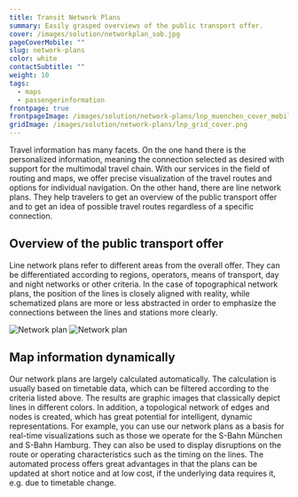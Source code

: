 ```yaml
---
title: Transit Network Plans
summary: Easily grasped overviews of the public transport offer.
cover: /images/solution/networkplan_sob.jpg
pageCoverMobile: ""
slug: network-plans
color: white
contactSubtitle: ""
weight: 10
tags:
  - maps
  - passengerinformation
frontpage: true
frontpageImage: /images/solution/network-plans/lnp_muenchen_cover_mobile.png
gridImage: /images/solution/network-plans/lnp_grid_cover.png
---
```

Travel information has many facets. On the one hand there is the personalized information, meaning the connection selected as desired with support for the multimodal travel chain. With our services in the field of routing and maps, we offer precise visualization of the travel routes and options for individual navigation. On the other hand, there are line network plans. They help travelers to get an overview of the public transport offer and to get an idea of ​​possible travel routes regardless of a specific connection.

## Overview of the public transport offer

Line network plans refer to different areas from the overall offer. They can be differentiated according to regions, operators, means of transport, day and night networks or other criteria. In the case of topographical network plans, the position of the lines is closely aligned with reality, while schematized plans are more or less abstracted in order to emphasize the connections between the lines and stations more clearly.

<img src="/images/solution/network-plans/lnp-1-.png" alt="Network plan" class="w-full mx-auto hidden md:block">
<img src="/images/solution/network-plans/LNP_mobile.png" alt="Network plan" class="w-full mx-auto md:hidden">

## Map information dynamically

Our network plans are largely calculated automatically. The calculation is usually based on timetable data, which can be filtered according to the criteria listed above. The results are graphic images that classically depict lines in different colors.
In addition, a topological network of edges and nodes is created, which has great potential for intelligent, dynamic representations. For example, you can use our network plans as a basis for real-time visualizations such as those we operate for the S-Bahn München and S-Bahn Hamburg. They can also be used to display disruptions on the route or operating characteristics such as the timing on the lines.
The automated process offers great advantages in that the plans can be updated at short notice and at low cost, if the underlying data requires it, e.g. due to timetable change.